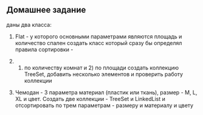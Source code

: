 ## Домашнее задание

даны два класса:
1) Flat - у которого основными параметрами являются площадь и количество спален
   создать класс который сразу бы определял правила сортировки - 
1) 1) по количеству комнат и 2) по площади
   создать коллекцию TreeSet, добавить несколько элементов и проверить работу коллекции

2) Чемодан - 3 параметра материал (пластик или ткань), размер - M, L, XL и цвет.
   Создать две коллекции - TreeSet и LinkedList и отсортировать по трем параметрам - размеру и материалу и цвету